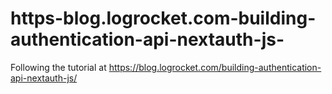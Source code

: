 # https-blog.logrocket.com-building-authentication-api-nextauth-js-
Following the tutorial at https://blog.logrocket.com/building-authentication-api-nextauth-js/
